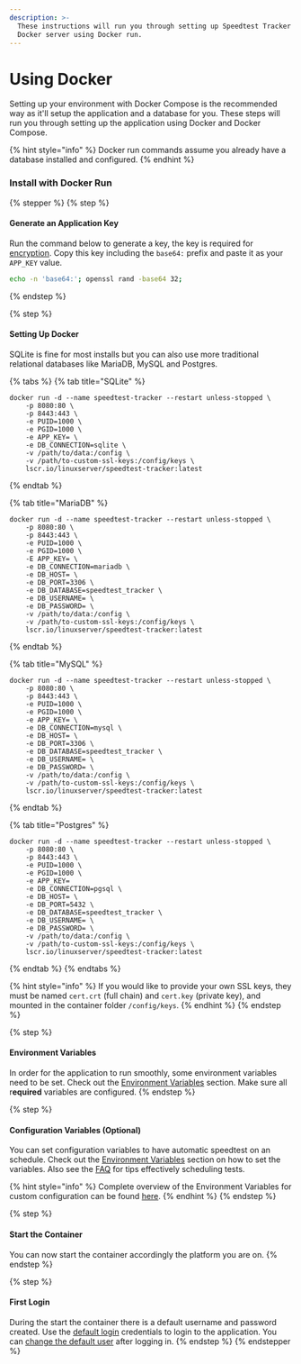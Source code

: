```yaml
---
description: >-
  These instructions will run you through setting up Speedtest Tracker on a
  Docker server using Docker run.
---
```


# Using Docker

Setting up your environment with Docker Compose is the recommended way as it'll setup the application and a database for you. These steps will run you through setting up the application using Docker and Docker Compose.

{% hint style="info" %}
Docker run commands assume you already have a database installed and configured.
{% endhint %}

### Install with Docker Run

{% stepper %}
{% step %}
#### Generate an Application Key

Run the command below to generate a key, the key is required for [encryption](../../security/encryption.md). Copy this key including the `base64:` prefix and paste it as your `APP_KEY` value.

```bash
echo -n 'base64:'; openssl rand -base64 32;
```
{% endstep %}

{% step %}
#### **Setting Up Docker**

SQLite is fine for most installs but you can also use more traditional relational databases like MariaDB, MySQL and Postgres.

{% tabs %}
{% tab title="SQLite" %}
```docker
docker run -d --name speedtest-tracker --restart unless-stopped \
    -p 8080:80 \
    -p 8443:443 \
    -e PUID=1000 \
    -e PGID=1000 \
    -e APP_KEY= \
    -e DB_CONNECTION=sqlite \
    -v /path/to/data:/config \
    -v /path/to-custom-ssl-keys:/config/keys \
    lscr.io/linuxserver/speedtest-tracker:latest
```
{% endtab %}

{% tab title="MariaDB" %}
```
docker run -d --name speedtest-tracker --restart unless-stopped \
    -p 8080:80 \
    -p 8443:443 \
    -e PUID=1000 \
    -e PGID=1000 \
    -E APP_KEY= \
    -e DB_CONNECTION=mariadb \
    -e DB_HOST= \
    -e DB_PORT=3306 \
    -e DB_DATABASE=speedtest_tracker \
    -e DB_USERNAME= \
    -e DB_PASSWORD= \
    -v /path/to/data:/config \
    -v /path/to-custom-ssl-keys:/config/keys \
    lscr.io/linuxserver/speedtest-tracker:latest
```
{% endtab %}

{% tab title="MySQL" %}
```
docker run -d --name speedtest-tracker --restart unless-stopped \   
    -p 8080:80 \
    -p 8443:443 \
    -e PUID=1000 \
    -e PGID=1000 \
    -e APP_KEY= \
    -e DB_CONNECTION=mysql \
    -e DB_HOST= \
    -e DB_PORT=3306 \
    -e DB_DATABASE=speedtest_tracker \
    -e DB_USERNAME= \
    -e DB_PASSWORD= \
    -v /path/to/data:/config \
    -v /path/to-custom-ssl-keys:/config/keys \
    lscr.io/linuxserver/speedtest-tracker:latest
```
{% endtab %}

{% tab title="Postgres" %}
```
docker run -d --name speedtest-tracker --restart unless-stopped \   
    -p 8080:80 \
    -p 8443:443 \
    -e PUID=1000 \
    -e PGID=1000 \
    -e APP_KEY=
    -e DB_CONNECTION=pgsql \
    -e DB_HOST= \
    -e DB_PORT=5432 \
    -e DB_DATABASE=speedtest_tracker \
    -e DB_USERNAME= \
    -e DB_PASSWORD= \
    -v /path/to/data:/config \
    -v /path/to-custom-ssl-keys:/config/keys \
    lscr.io/linuxserver/speedtest-tracker:latest
```
{% endtab %}
{% endtabs %}

{% hint style="info" %}
If you would like to provide your own SSL keys, they must be named `cert.crt` (full chain) and `cert.key` (private key), and mounted in the container folder `/config/keys`.
{% endhint %}
{% endstep %}

{% step %}
#### **Environment Variables**

In order for the application to run smoothly, some environment variables need to be set. Check out the [Environment Variables](../environment-variables.md) section. Make sure all r**equired** variables are configured.
{% endstep %}

{% step %}
#### **Configuration Variables (Optional)**

You can set configuration variables to have automatic speedtest on an schedule. Check out the [Environment Variables](../environment-variables.md#speedtest) section on how to set the variables. Also see the [FAQ](../../help/faqs.md#speedtest) for tips effectively scheduling tests.

{% hint style="info" %}
Complete overview of the Environment Variables for custom configuration can be found [here](../environment-variables.md).
{% endhint %}
{% endstep %}

{% step %}
#### **Start the Container**

You can now start the container accordingly the platform you are on.
{% endstep %}

{% step %}
#### **First Login**

During the start the container there is a default username and password created. Use the [default login](../../security/authentication.md#default-user-account) credentials to login to the application. You can [change the default user](../../security/authentication.md#change-account-details) after logging in.
{% endstep %}
{% endstepper %}

